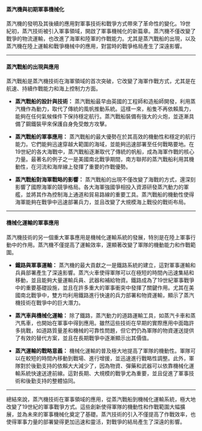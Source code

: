 #### **蒸汽機與初期軍事機械化**

蒸汽機的發明及其後續的應用對軍事技術和戰爭方式帶來了革命性的變化。19世紀初，蒸汽技術被引入軍事領域，開啟了軍事機械化的新篇章。蒸汽機不僅改變了戰爭的物流運輸，也改進了海軍和陸軍的作戰能力。尤其是蒸汽戰船的出現，以及蒸汽機在陸上運輸和戰爭機械中的應用，對當時的戰爭格局產生了深遠影響。

---

#### **蒸汽戰船的出現與應用**

蒸汽戰船是蒸汽機技術在海軍領域的首次突破，它改變了海軍作戰方式，尤其是在航速、持續作戰能力和海上控制力方面。

- **蒸汽戰船的設計與技術：** 蒸汽戰船最早由英國的工程師和造船師開發，利用蒸汽機作為動力，取代了傳統的風帆推動系統。這樣一來，船隻不再依賴風力，能夠在任何氣候條件下保持穩定航行。蒸汽戰船裝備有強大的火炮，並逐漸具備了鋼鐵裝甲來保護自身免受敵方攻擊。

- **蒸汽戰船的軍事應用：** 蒸汽戰船的最大優勢在於其高效的機動性和穩定的航行能力。它們能夠迅速穿越大範圍的海域，並能夠迅速部署至任何戰略要地。在19世紀的各大海戰中，蒸汽戰船逐漸取代了傳統的帆船，成為海軍作戰的核心力量。最著名的例子之一是美國南北戰爭期間，南方聯邦的蒸汽戰船利用其機動性，在河流和海岸線上發揮了重要的作戰優勢。

- **蒸汽戰船對海軍戰略的影響：** 蒸汽戰船的出現不僅改變了海戰的方式，還深刻影響了國際海軍的競爭格局。各大海軍強國爭相投入資源研發蒸汽動力的軍艦，並將其作為控制海上通道和貿易路線的重要工具。蒸汽戰船的機動性使得海軍能夠在戰爭中迅速部署兵力，並且改變了大規模海上戰役的戰術布局。

---

#### **機械化運輸的軍事應用**

蒸汽機技術的另一個重大軍事應用是機械化運輸系統的發展，特別是在陸上軍事行動中的作用。蒸汽機不僅提高了運輸效率，還顯著改變了軍隊的機動能力和作戰範圍。

- **鐵路與軍事運輸：** 蒸汽機的最大貢獻之一是鐵路系統的建立，這對軍事運輸和兵員部署產生了深遠影響。蒸汽火車使得軍隊可以在極短的時間內迅速集結和移動，並且能夠大量運輸兵員、武器和補給物資。鐵路成為了19世紀軍事戰爭中的重要基礎設施，並且在許多重大的軍事衝突中發揮了關鍵作用。尤其在美國南北戰爭中，雙方均利用鐵路進行快速的兵力部署和物資運輸，顯示了蒸汽機技術在戰爭中的巨大潛力。

- **蒸汽車與機械化運輸：** 除了鐵路，蒸汽動力的道路運輸工具，如蒸汽卡車和蒸汽馬車，也開始在軍事中得到應用。雖然這些技術在早期的實際應用中面臨許多挑戰，如道路質量差和機械的可靠性問題，但它們仍為軍隊的物資運送提供了有效的替代方案，並且在長期戰爭中逐漸顯示出其價值。

- **蒸汽運輸的戰略意義：** 機械化運輸的普及極大地提高了軍隊的機動性。軍隊可以在較短的時間內移動到戰場、進行增援，並迅速進行戰略性調整。此外，軍隊對於後勤支持的依賴大大減少了，因為物資、彈藥和武器可以依靠機械化運輸系統快速送達前線。這對長期、大規模的戰爭尤為重要，並且促進了軍事技術和後勤支持的整體協同。

---

總結來說，蒸汽機技術在軍事領域的應用，從蒸汽戰船到機械化運輸系統，極大地改變了19世紀的軍事戰爭方式。這些創新使得軍隊的機動性和作戰範圍大幅擴展，並為未來的軍事機械化奠定了基礎。蒸汽技術的引入不僅提高了作戰效率，也使得軍事力量的部署變得更加迅速和靈活，對戰爭的結局產生了深遠的影響。